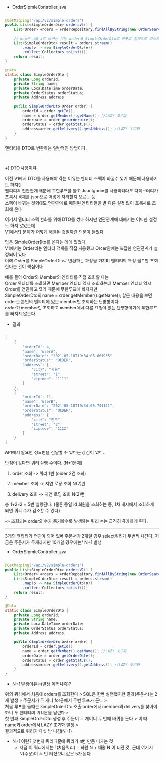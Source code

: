 


* OrderSipmleController.java

```java

@GetMapping("/api/v2/simple-orders")
public List<SimpleOrderDto> ordersV2() {
    List<Order> orders = orderRepository.findAllByString(new OrderSearch());
    
    // map은 a를 b로 바꾸는 기능 order를 SimpleOrderDto로 바꾸고 컬렉트로 리스트로 변환하는 과정
    List<SimpleOrderDto> result = orders.stream()
        .map(o -> new SimpleOrderDto(o))
        .collect(Collectors.toList());
    return result;
}

@Data
static class SimpleOrderDto {
    private Long orderId;
    private String name;
    private LocalDateTime orderDate;
    private OrderStatus orderStatus;
    private Address address;

    public SimpleOrderDto(Order order) {
        orderId = order.getId();
        name = order.getMember().getName(); //LAZY 초기화
        orderDate = order.getOrderDate();
        orderStatus = order.getStatus();
        address=order.getDelivery().getAddress(); //LAZY 초기화
    }
}

```

엔티티를 DTO로 변환하는 일반적인 방법이다.

<br/>

+) DTO 사용이유

이전 V1에서 DTO를 사용해야 하는 이유는 엔티티 스펙이 바뀔수 있기 때문에 사용하기도 하지만 <br/>
엔티티의 연관관계 때문에 무한루프를 돌고 JsonIgnore를 사용하더라도 라이브러리가 프록시 객체를 json으로 어떻게 처리할지 모르는 등 <br/>
스펙이 바뀌는 것외에도 연관관계로 매핑된 엔티티들을 별 다른 설정 없이 프록시로 조회해 온다

여기서 엔티티 스펙 변화를 위해 DTO를 썼다 하지만 연관관계에 대해서는 어떠한 설정도 하지 않았는데 <br/>
V1에서의 문제가 어떻게 해결된 것일까란 의문이 들었다

답은 SimpleOrderDto를 쓴다는 데에 있었다 <br/>
V1에서는 Order라는 엔티티 객체를 직접 사용했고 Order안에는 복잡한 연관관계가 설정되어 있다 <br/>
이에 Order를 SimpleOrderDto로 변환하는 과정을 거치며 엔티티의 특정 필드만 조회한다는 것이 핵심이다

예를 들어 Order와 Member의 엔티티를 직접 조회할 때는  <br/>
Order 엔티티를 조회하면 Member 엔티티 역시 조회하는데 Member 엔티티 역시 Order를 연관하고 있기 때문에 무한루프에 빠지지만 <br/>
SimpleOrderDto의 name = order.getMember().getName(); 같은 내용을 보면 order는 본인의 엔티티에 있는 member만 조회하는 단방향이다 <br/>
order가 member만 조회하고 member에서 다른 요청이 없는 단방향이기에 무한루프를 빠지지 않는다

- 결과

```java

[
    {
        "orderId": 4,
        "name": "userA",
        "orderDate": "2021-05-18T19:34:05.669935",
        "orderStatus": "ORDER",
        "address": {
            "city": "서울",
            "street": "1",
            "zipcode": "1111"
        }
    },
    {
        "orderId": 11,
        "name": "userB",
        "orderDate": "2021-05-18T19:34:05.743141",
        "orderStatus": "ORDER",
        "address": {
            "city": "진주",
            "street": "2",
            "zipcode": "2222"
        }
    }
]

```
API에서 필요한 정보만을 전달할 수 있다는 장점이 있다.

단점이 있다면 쿼리 실행 수이다. (N+1문제)

1. order 조회 -> 쿼리 1번 (order 2건 조회)

2. member 조회 -> 지연 로딩 조회 N(2)번

3. delivery 조회 -> 지연 로딩 조회 N(2)번

총 1+2+2 = 5번 실행된다. (물론 동일 id 회원을 조회하는 등, 1차 캐시에서 조회하게 되면 쿼리 수가 감소할 수 있다)

-> 조회되는 order의 수가 증가할수록 발생하는 쿼리 수는 급격히 증가하게 된다.

--- 


3개의 엔티티가 연관이 되어 있어 주문서가 2개일 경우 select쿼리가 두번씩 나간다. 지금은 주문서가 두개라지만 10개일 경우에는? N+1 발생

* OrderSipmleController.java

```java

@GetMapping("/api/v2/simple-orders")
public List<SimpleOrderDto> ordersV2() {
    List<Order> orders = orderRepository.findAllByString(new OrderSearch());
    List<SimpleOrderDto> result = orders.stream()
        .map(o -> new SimpleOrderDto(o))
        .collect(Collectors.toList());
    return result;
}

@Data
static class SimpleOrderDto {
    private Long orderId;
    private String name;
    private LocalDateTime orderDate;
    private OrderStatus orderStatus;
    private Address address;

    public SimpleOrderDto(Order order) {
        orderId = order.getId();
        name = order.getMember().getName(); //LAZY 초기화
        orderDate = order.getOrderDate();
        orderStatus = order.getStatus();
        address=order.getDelivery().getAddress(); //LAZY 초기화
    }
}

```

* N+1 발생이유는(발생 메커니즘)?

위의 쿼리에서 처음에 orders를 조회한다 > SQL은 한번 실행했지만 결과(주문서)는 2개 발생 > 주문서가 두 개니 for문에서 두번 루프가 돈다 > <br/>
처음 루프를 돌때는 SimpleOrderDto 호출 order에서 member와 delivery를 찾아야 하니 두 엔티티의 쿼리문을 날린다 > <br/>
첫 번째 SimpleOrderDto 생성 후 주문이 두 개이니 두 번째 바퀴를 돈다 > 이 때 name과 order에서 LAZY 초기화 발생 > <br/>
결과적으로 쿼리가 다섯 방 나감(N+1)

* N+1 이란? 첫번째 쿼리때문에 쿼리가 n번 만큼 나가는 것
  * 지금 이 쿼리에서는 1(처음쿼리) + 회원 N + 배송 N 이 터진 것, 근데 여기서 N(주문)이 두 번 터졌으니 값은 5가 된다

